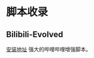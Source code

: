 # 脚本收录

## Bilibili-Evolved

[安装地址](https://github.com/the1812/Bilibili-Evolved?tab=readme-ov-file#%E5%AE%89%E8%A3%85) 强大的哔哩哔哩增强脚本。